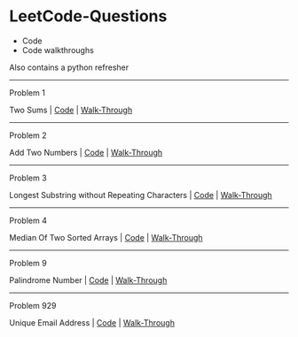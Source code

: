# LeetCode-Questions

* Code
* Code walkthroughs

Also contains a python refresher

<hr>

Problem 1

Two Sums | [Code](Code/two_sum.py) | [Walk-Through](PDFs/Two%20Sums.pdf)

<hr>

Problem 2

Add Two Numbers | [Code](Code/longest_substring.py) | [Walk-Through](PDFs/Add%20Two%20Numbers.pdf)

<hr>

Problem 3

Longest Substring without Repeating Characters | [Code](Code/longest_substring.py) | [Walk-Through](PDFs/Longest%20Substring%20without%20Repeating%20Characters.pdf)

<hr>

Problem 4

Median Of Two Sorted Arrays | [Code](Code/median_of_two_sorted_arrays.py) | [Walk-Through](https://www.youtube.com/watch?v=LPFhl65R7ww)

<hr>

Problem 9

Palindrome Number | [Code](Code/palindromeNumber.py) | [Walk-Through](PDFs/Palindrome%20Number.pdf)

<hr>

Problem 929

Unique Email Address | [Code](Code/unique_email_address.py) | [Walk-Through](PDFs/Unique%20Email%20Address.pdf)
